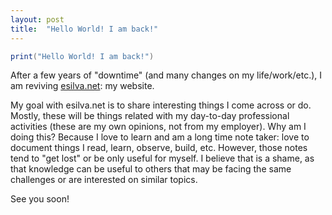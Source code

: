 ```yaml
---
layout: post
title:  "Hello World! I am back!"
---
```


```scala
print("Hello World! I am back!")
```

After a few years of "downtime" (and many changes on my life/work/etc.), I am reviving [esilva.net](http://esilva.net): my website.

My goal with esilva.net is to share interesting things I come across or do. Mostly, these will be things related with my day-to-day professional activities (these are my own opinions, not from my employer). Why am I doing this? Because I love to learn and am a long time note taker: love to document things I read, learn, observe, build, etc. However, those notes tend to "get lost" or be only useful for myself. I believe that is a shame, as that knowledge can be useful to others that may be facing the same challenges or are interested on similar topics.

See you soon!
